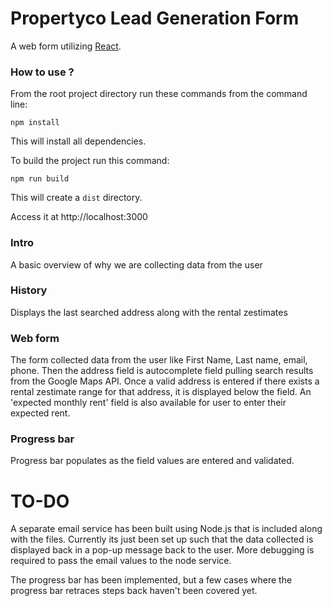# Propertyco Lead Generation Form

 A web form utilizing [React](http://facebook.github.io/react/).

### How to use ?

From the root project directory run these commands from the command line:

``npm install``

This will install all dependencies.

To build the project run this command:

``npm run build``

This will create a ``dist`` directory.

Access it at http://localhost:3000

### Intro
 A basic overview of why we are collecting data from the user

### History
 Displays the last searched address along with the rental zestimates

### Web form
 The form collected data from the user like First Name, Last name, email, phone.
 Then the address field is autocomplete field pulling search results from the Google Maps API.
 Once a valid address is entered if there exists a rental zestimate range for that address, it is displayed below the field. 
 An 'expected monthly rent' field is also available for user to enter their expected rent.

### Progress bar
 Progress bar populates as the field values are entered and validated.

# TO-DO

 A separate email service has been built using Node.js that is included along with the files.
 Currently its just been set up such that the data collected is displayed back in a pop-up message back to the user. More debugging is required to pass the email values to the node service.

The progress bar has been implemented, but a few cases where the progress bar retraces steps back haven't been covered yet.